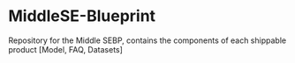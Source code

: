 # MiddleSE-Blueprint
Repository for the Middle SEBP, contains the components of each shippable product [Model, FAQ, Datasets]
